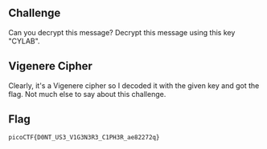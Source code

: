 ## Challenge
Can you decrypt this message? Decrypt this message using this key "CYLAB".

## Vigenere Cipher
Clearly, it's a Vigenere cipher so I decoded it with the given key and got the flag. Not much else to say about this challenge.

## Flag
`picoCTF{D0NT_US3_V1G3N3R3_C1PH3R_ae82272q}`